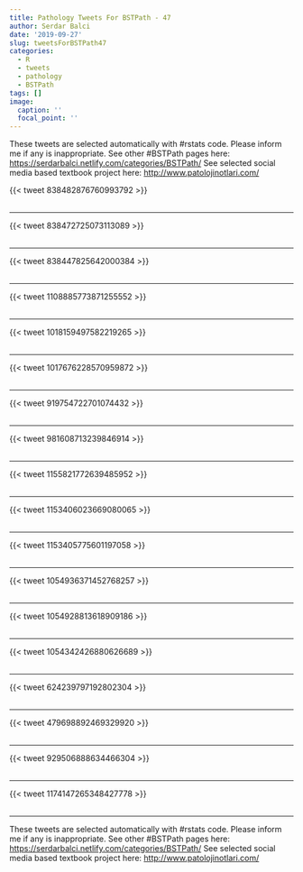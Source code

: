 ```yaml
---
title: Pathology Tweets For BSTPath - 47
author: Serdar Balci
date: '2019-09-27'
slug: tweetsForBSTPath47
categories:
  - R
  - tweets
  - pathology
  - BSTPath
tags: []
image:
  caption: ''
  focal_point: ''
---
```



These tweets are selected automatically with #rstats code. Please inform me if any is inappropriate.
See other #BSTPath pages here: https://serdarbalci.netlify.com/categories/BSTPath/ 
See selected social media based textbook project here: http://www.patolojinotlari.com/

{{< tweet 838482876760993792 >}}
<br>
<br>
<hr>
{{< tweet 838472725073113089 >}}
<br>
<br>
<hr>
{{< tweet 838447825642000384 >}}
<br>
<br>
<hr>
{{< tweet 1108885773871255552 >}}
<br>
<br>
<hr>
{{< tweet 1018159497582219265 >}}
<br>
<br>
<hr>
{{< tweet 1017676228570959872 >}}
<br>
<br>
<hr>
{{< tweet 919754722701074432 >}}
<br>
<br>
<hr>
{{< tweet 981608713239846914 >}}
<br>
<br>
<hr>
{{< tweet 1155821772639485952 >}}
<br>
<br>
<hr>
{{< tweet 1153406023669080065 >}}
<br>
<br>
<hr>
{{< tweet 1153405775601197058 >}}
<br>
<br>
<hr>
{{< tweet 1054936371452768257 >}}
<br>
<br>
<hr>
{{< tweet 1054928813618909186 >}}
<br>
<br>
<hr>
{{< tweet 1054342426880626689 >}}
<br>
<br>
<hr>
{{< tweet 624239797192802304 >}}
<br>
<br>
<hr>
{{< tweet 479698892469329920 >}}
<br>
<br>
<hr>
{{< tweet 929506888634466304 >}}
<br>
<br>
<hr>
{{< tweet 1174147265348427778 >}}
<br>
<br>
<hr>


These tweets are selected automatically with #rstats code. Please inform me if any is inappropriate.
See other #BSTPath pages here: https://serdarbalci.netlify.com/categories/BSTPath/ 
See selected social media based textbook project here: http://www.patolojinotlari.com/

